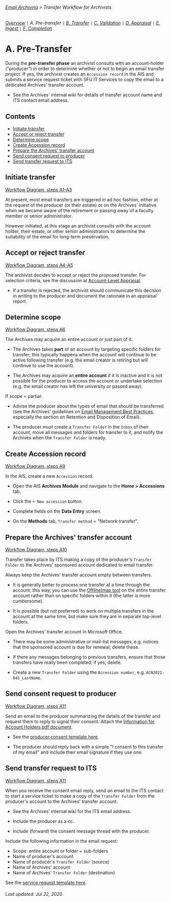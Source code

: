 ###### [Email Archiving](../README.md) > Transfer Workflow for Archivists
###### [Overview](overview.md) `|` A. Pre-transfer `|` [B. Transfer](b-transfer.md) `|` [C. Validation](c-validation.md) `|` [D. Appraisal](d-appraisal.md) `|` [E. Ingest](e-ingest.md) `|` [F. Completion](f-completion.md)

# A. Pre-Transfer
During the **pre-transfer phase** an archivist consults with an account-holder ("producer") in order to determine whether or not to begin an email transfer project. If yes, the archivist creates an `Accession record` in the AIS and submits a service request ticket with SFU IT Services to copy the email to a dedicated Archives' transfer account.
- See the Archives' internal wiki for details of transfer account name and ITS contact email address.

## Contents
- [Initiate transfer](#initiate-transfer)
- [Accept or reject transfer](#accept-or-reject-transfer)
- [Determine scope](#determine-scope)
- [Create Accession record](#create-accession-record)
- [Prepare the Archives' transfer account](#prepare-the-archives-transfer-account)
- [Send consent request to producer](#send-consent-request-to-producer)
- [Send transfer request to ITS](#send-transfer-request-to-its)

## Initiate transfer
[Workflow Diagram, steps A1-A3](../images/transfer-workflow.png)

At present, most email transfers are triggered in ad hoc fashion, either at the request of the producer (or their estate) or on the Archives' initiative when we became aware of the retirement or passing away of a faculty member or senior administrator.

However initiated, at this stage an archivist consults with the account holder, their estate, or other senior administrators to determine the suitability of the email for long-term preservation.

## Accept or reject transfer
[Workflow Diagram, steps A4-A5](../images/transfer-workflow.png)

The archivist decides to accept or reject the proposed transfer. For selection criteria, see the discussion at [Account-Level Appraisal](appraisal/account-level-appraisal.md).
- If a transfer is rejected, the archivist should communicate this decision in writing to the producer and document the rationale in an appraisal report.

## Determine scope
[Workflow Diagram, steps A6](../images/transfer-workflow.png)

The Archives may acquire an entire account or just part of it.

- The Archives takes **part** of an account by targeting specific folders for transfer; this typically happens when the account will continue to be active following transfer (e.g. the email creator is retiring but will continue to use the account).

- The Archives may acquire an **entire account** if it is inactive and it is not possible for the producer to access the account or undertake selection (e.g. the email creator has left the university or passed away).

If scope = partial:

- Advise the producer about the types of email that should be transferred (see the Archives' guidelines on [Email Management Best Practices](https://www.sfu.ca/content/dam/sfu/archives/PDFs/RecordsManagement/GLD058_EmailManagementBestPractices_v1.0.pdf), especially the section on Retention and Disposition of Email).

- The producer must create a `Transfer Folder` in the `Inbox` of their account, move all messages and folders for transfer to it, and notify the Archives when the `Transfer Folder` is ready.

## Create Accession record
[Workflow Diagram, steps A9](../images/transfer-workflow.png)

In the AIS, create a new `Accession` record:

- Open the AIS **Archives Module** and navigate to the **Home > Accessions** tab.

- Click the `+ New accession` button.

- Complete fields on the **Data Entry** screen.

- On the **Methods** tab, `Transfer method` = "Network transfer".

## Prepare the Archives' transfer account
[Workflow Diagram, steps A10](../images/transfer-workflow.png)

Transfer takes place by ITS making a copy of the producer's `Transfer Folder` to the Archives' sponsored account dedicated to email transfer.

Always keep the Archives' transfer account empty between transfers.

- It is generally better to process one transfer at a time through the account; this way, you can use the [OfflineImap tool](../overview/software.md#OfflineImap) on the entire transfer account rather than on specific folders within it (the latter is more cumbersome).

- It is possible (but not preferred) to work on multiple transfers in the account at the same time, but make sure they are in separate top-level folders.

Open the Archives' transfer account in Microsoft Office.

- There may be some administrative or mail-list messages, e.g. notices that the sponsored account is due for renewal; delete these.

- If there any messages belonging to previous transfers, ensure that those transfers have really been completed; if yes, delete.

- Create a new `Transfer Folder` using the `Accession number`, e.g. `ACN2022-045_LastName`.

## Send consent request to producer
[Workflow Diagram, steps A11](../images/transfer-workflow.png)

Send an email to the producer summarizing the details of the transfer and request them to reply to signal their consent. Attach the [Information for Account Holders pdf document](/downloads/information-for-account-holders.pdf).

- See the [producer consent template here](../downloads/producer-consent-template.txt).

- The producer should reply back with a simple "I consent to this transfer of my email" and include their email signature if they use one.

## Send transfer request to ITS
[Workflow Diagram, steps A11](../images/transfer-workflow.png)

When you receive the consent email reply, send an email to the ITS contact to start a service ticket to make a copy of the `Transfer Folder` from the producer's account to the Archives' transfer account.

- See the Archives' internal wiki for the ITS email address.

- Include the producer as a cc.

- Include (forward) the consent message thread with the producer.

Include the following information in the email request:
- Scope: entire account or folder + sub-folders
- Name of producer's account
- Name of producer's `Transfer Folder` (source)
- Name of Archives' account
- Name of Archives' `Transfer Folder` (destination)

See the [service request template here](../downloads/service-request-template.txt).

###### Last updated: Jul 22, 2020
